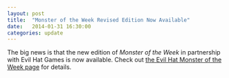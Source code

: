 ```yaml
---
layout: post
title:  "Monster of the Week Revised Edition Now Available"
date:   2014-01-31 16:30:00
categories: update
---
```

The big news is that the new edition of _Monster of the Week_ in partnership with Evil Hat Games is now available. Check out [the Evil Hat Monster of the Week page](http://www.evilhat.com/home/monster-of-the-week/) for details.